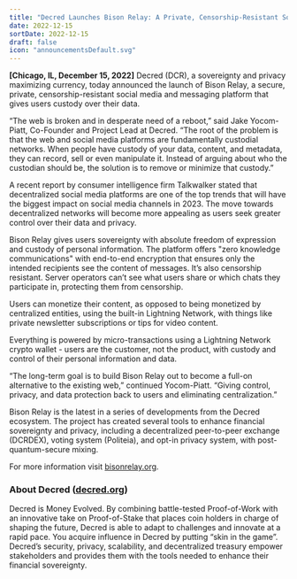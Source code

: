 ```yaml
---
title: "Decred Launches Bison Relay: A Private, Censorship-Resistant Social Media and Messaging Platform"
date: 2022-12-15
sortDate: 2022-12-15
draft: false
icon: "announcementsDefault.svg"
---
```


**[Chicago, IL, December 15, 2022]** Decred (DCR), a sovereignty and privacy
maximizing currency, today announced the launch of Bison Relay, a secure,
private, censorship-resistant social media and messaging platform that gives
users custody over their data.

“The web is broken and in desperate need of a reboot,” said Jake Yocom-Piatt,
Co-Founder and Project Lead at Decred. “The root of the problem is that the web
and social media platforms are fundamentally custodial networks. When people
have custody of your data, content, and metadata, they can record, sell or even
manipulate it. Instead of arguing about who the custodian should be, the
solution is to remove or minimize that custody.”

A recent report by consumer intelligence firm Talkwalker stated that
decentralized social media platforms are one of the top trends that will have
the biggest impact on social media channels in 2023. The move towards
decentralized networks will become more appealing as users seek greater control
over their data and privacy.

Bison Relay gives users sovereignty with absolute freedom of expression and
custody of personal information. The platform offers "zero knowledge
communications" with end-to-end encryption that ensures only the intended
recipients see the content of messages. It’s also censorship resistant. Server
operators can’t see what users share or which chats they participate in,
protecting them from censorship.

Users can monetize their content, as opposed to being monetized by centralized
entities, using the built-in Lightning Network, with things like private
newsletter subscriptions or tips for video content.

Everything is powered by micro-transactions using a Lightning Network crypto
wallet - users are the customer, not the product, with custody and control of
their personal information and data.

“The long-term goal is to build Bison Relay out to become a full-on alternative
to the existing web,” continued Yocom-Piatt. “Giving control, privacy, and data
protection back to users and eliminating centralization.”

Bison Relay is the latest in a series of developments from the Decred ecosystem.
The project has created several tools to enhance financial sovereignty and
privacy, including a decentralized peer-to-peer exchange (DCRDEX), voting system
(Politeia), and opt-in privacy system, with post-quantum-secure mixing.

For more information visit [bisonrelay.org](https://bisonrelay.org).

### About Decred ([decred.org](https://decred.org))

Decred is Money Evolved. By combining battle-tested Proof-of-Work with an
innovative take on Proof-of-Stake that places coin holders in charge of shaping
the future, Decred is able to adapt to challenges and innovate at a rapid pace.
You acquire influence in Decred by putting “skin in the game”. Decred’s
security, privacy, scalability, and decentralized treasury empower stakeholders
and provides them with the tools needed to enhance their financial sovereignty.
